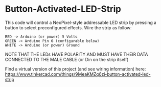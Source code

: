 # Button-Activated-LED-Strip

  This code will control a NeoPixel-style addressable LED strip by pressing a button to select preconfigured effects.
    Wire the strip as follow:
    
    RED -> Arduino (or power) 5 Volts
    GREEN -> Arduino Pin 6 (configurable below)
    WHITE -> Arduino (or power) Ground

  NOTE THAT THE LEDs HAVE POLARITY AND MUST HAVE THEIR DATA CONNECTED TO THE MALE CABLE (or Din on the strip itself)

  Find a virtual version of this project (and see wiring information) here: https://www.tinkercad.com/things/9MeaKMZq6zi-button-activated-led-strip
